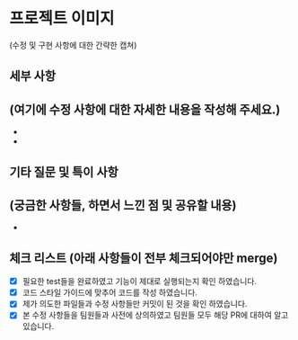 # 프로젝트 이미지 
(수정 및 구현 사항에 대한 간략한 캡쳐)

## 세부 사항
(여기에 수정 사항에 대한 자세한 내용을 작성해 주세요.)
-
-
-

## 기타 질문 및 특이 사항
(궁금한 사항들, 하면서 느낀 점 및 공유할 내용)
-
-
 
## 체크 리스트 (아래 사항들이 전부 체크되어야만 merge)
- [x]  필요한 test들을 완료하였고 기능이 제대로 실행되는지 확인 하였습니다.
- [x]  코드 스타일 가이드에 맞추어 코드를 작성 하였습니다.
- [x]  제가 의도한 파일들과 수정 사항들만 커밋이 된 것을 확인 하였습니다.
- [x]  본 수정 사항들을 팀원들과 사전에 상의하였고 팀원들 모두 해당 PR에 대하여 알고 있습니다.
